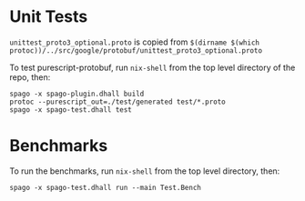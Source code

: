 # Unit Tests

`unittest_proto3_optional.proto` is copied from
`$(dirname $(which protoc))/../src/google/protobuf/unittest_proto3_optional.proto`

To test purescript-protobuf, run `nix-shell` from the top level directory
of the repo, then:

    spago -x spago-plugin.dhall build
    protoc --purescript_out=./test/generated test/*.proto
    spago -x spago-test.dhall test

# Benchmarks

To run the benchmarks, run `nix-shell` from the top level directory, then:

    spago -x spago-test.dhall run --main Test.Bench

